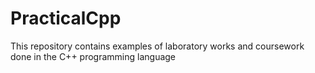 # PracticalCpp

This repository contains examples of laboratory works and coursework done in the C++ programming language
